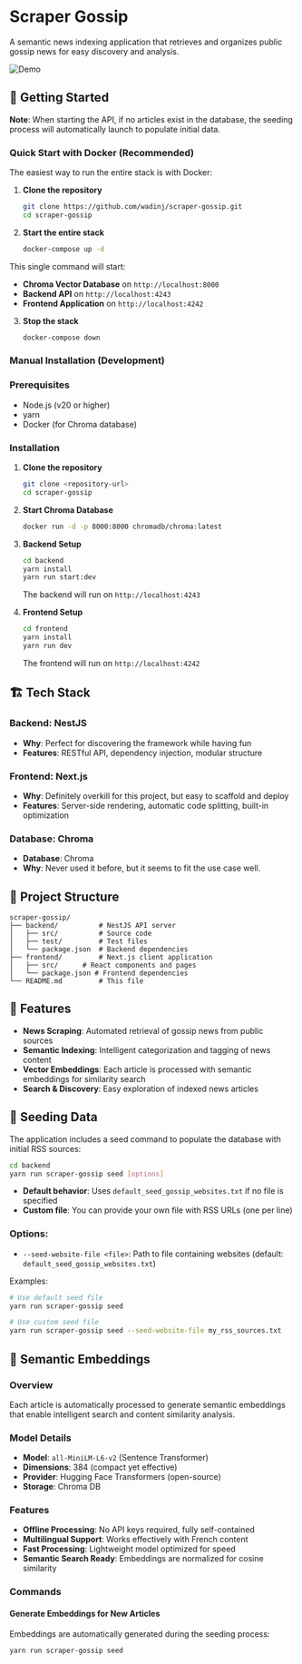 # Scraper Gossip

A semantic news indexing application that retrieves and organizes public gossip news for easy discovery and analysis.

![Demo](https://github.com/user-attachments/assets/e523349b-9643-4adc-8915-5e821eddc1d1)

## 🚀 Getting Started

**Note**: When starting the API, if no articles exist in the database, the seeding process will automatically launch to populate initial data.

### Quick Start with Docker (Recommended)

The easiest way to run the entire stack is with Docker:

1. **Clone the repository**
   ```bash
   git clone https://github.com/wadinj/scraper-gossip.git
   cd scraper-gossip
   ```

2. **Start the entire stack**
   ```bash
   docker-compose up -d
   ```

This single command will start:
- **Chroma Vector Database** on `http://localhost:8000`
- **Backend API** on `http://localhost:4243`
- **Frontend Application** on `http://localhost:4242`

3. **Stop the stack**
   ```bash
   docker-compose down
   ```

### Manual Installation (Development)

### Prerequisites
- Node.js (v20 or higher)
- yarn
- Docker (for Chroma database)

### Installation

1. **Clone the repository**
   ```bash
   git clone <repository-url>
   cd scraper-gossip
   ```

2. **Start Chroma Database**
   ```bash
   docker run -d -p 8000:8000 chromadb/chroma:latest
   ```

3. **Backend Setup**
   ```bash
   cd backend
   yarn install
   yarn run start:dev
   ```
   The backend will run on `http://localhost:4243`

4. **Frontend Setup**
   ```bash
   cd frontend
   yarn install
   yarn run dev
   ```
   The frontend will run on `http://localhost:4242`

## 🏗️ Tech Stack

### Backend: NestJS
- **Why**: Perfect for discovering the framework while having fun
- **Features**: RESTful API, dependency injection, modular structure

### Frontend: Next.js
- **Why**: Definitely overkill for this project, but easy to scaffold and deploy
- **Features**: Server-side rendering, automatic code splitting, built-in optimization

### Database: Chroma
- **Database**: Chroma
- **Why**: Never used it before, but it seems to fit the use case well.

## 📁 Project Structure

```
scraper-gossip/
├── backend/          # NestJS API server
│   ├── src/          # Source code
│   ├── test/         # Test files
│   └── package.json  # Backend dependencies
├── frontend/         # Next.js client application
│   ├── src/      # React components and pages
│   └── package.json # Frontend dependencies
└── README.md         # This file
```

## 🎯 Features

- **News Scraping**: Automated retrieval of gossip news from public sources
- **Semantic Indexing**: Intelligent categorization and tagging of news content
- **Vector Embeddings**: Each article is processed with semantic embeddings for similarity search
- **Search & Discovery**: Easy exploration of indexed news articles

## 🌱 Seeding Data

The application includes a seed command to populate the database with initial RSS sources:

```bash
cd backend
yarn run scraper-gossip seed [options]
```

- **Default behavior**: Uses `default_seed_gossip_websites.txt` if no file is specified
- **Custom file**: You can provide your own file with RSS URLs (one per line)

### Options:
- `--seed-website-file <file>`: Path to file containing websites (default: `default_seed_gossip_websites.txt`)

Examples:
```bash
# Use default seed file
yarn run scraper-gossip seed

# Use custom seed file
yarn run scraper-gossip seed --seed-website-file my_rss_sources.txt
```

## 🧠 Semantic Embeddings

### Overview
Each article is automatically processed to generate semantic embeddings that enable intelligent search and content similarity analysis.

### Model Details
- **Model**: `all-MiniLM-L6-v2` (Sentence Transformer)
- **Dimensions**: 384 (compact yet effective)
- **Provider**: Hugging Face Transformers (open-source)
- **Storage**: Chroma DB

### Features
- **Offline Processing**: No API keys required, fully self-contained
- **Multilingual Support**: Works effectively with French content
- **Fast Processing**: Lightweight model optimized for speed
- **Semantic Search Ready**: Embeddings are normalized for cosine similarity

### Commands

#### Generate Embeddings for New Articles
Embeddings are automatically generated during the seeding process:
```bash
yarn run scraper-gossip seed
```
